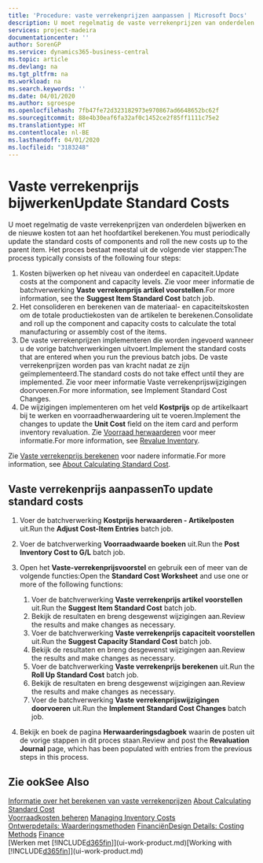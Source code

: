 ```yaml
---
title: 'Procedure: vaste verrekenprijzen aanpassen | Microsoft Docs'
description: U moet regelmatig de vaste verrekenprijzen van onderdelen bijwerken en de nieuwe kosten tot aan het hoofdartikel berekenen.
services: project-madeira
documentationcenter: ''
author: SorenGP
ms.service: dynamics365-business-central
ms.topic: article
ms.devlang: na
ms.tgt_pltfrm: na
ms.workload: na
ms.search.keywords: ''
ms.date: 04/01/2020
ms.author: sgroespe
ms.openlocfilehash: 7fb47fe72d323182973e970867ad6648652bc62f
ms.sourcegitcommit: 88e4b30eaf6fa32af0c1452ce2f85ff1111c75e2
ms.translationtype: HT
ms.contentlocale: nl-BE
ms.lasthandoff: 04/01/2020
ms.locfileid: "3183248"
---
```

# <a name="update-standard-costs"></a><span data-ttu-id="dcd89-103">Vaste verrekenprijs bijwerken</span><span class="sxs-lookup"><span data-stu-id="dcd89-103">Update Standard Costs</span></span>
<span data-ttu-id="dcd89-104">U moet regelmatig de vaste verrekenprijzen van onderdelen bijwerken en de nieuwe kosten tot aan het hoofdartikel berekenen.</span><span class="sxs-lookup"><span data-stu-id="dcd89-104">You must periodically update the standard costs of components and roll the new costs up to the parent item.</span></span> <span data-ttu-id="dcd89-105">Het proces bestaat meestal uit de volgende vier stappen:</span><span class="sxs-lookup"><span data-stu-id="dcd89-105">The process typically consists of the following four steps:</span></span>  

1.  <span data-ttu-id="dcd89-106">Kosten bijwerken op het niveau van onderdeel en capaciteit.</span><span class="sxs-lookup"><span data-stu-id="dcd89-106">Update costs at the component and capacity levels.</span></span> <span data-ttu-id="dcd89-107">Zie voor meer informatie de batchverwerking **Vaste verrekenprijs artikel voorstellen**.</span><span class="sxs-lookup"><span data-stu-id="dcd89-107">For more information, see the **Suggest Item Standard Cost** batch job.</span></span>  
2.  <span data-ttu-id="dcd89-108">Het consolideren en berekenen van de materiaal- en capaciteitskosten om de totale productiekosten van de artikelen te berekenen.</span><span class="sxs-lookup"><span data-stu-id="dcd89-108">Consolidate and roll up the component and capacity costs to calculate the total manufacturing or assembly cost of the items.</span></span>  
3.  <span data-ttu-id="dcd89-109">De vaste verrekenprijzen implementeren die worden ingevoerd wanneer u de vorige batchverwerkingen uitvoert.</span><span class="sxs-lookup"><span data-stu-id="dcd89-109">Implement the standard costs that are entered when you run the previous batch jobs.</span></span> <span data-ttu-id="dcd89-110">De vaste verrekenprijzen worden pas van kracht nadat ze zijn geïmplementeerd.</span><span class="sxs-lookup"><span data-stu-id="dcd89-110">The standard costs do not take effect until they are implemented.</span></span> <span data-ttu-id="dcd89-111">Zie voor meer informatie Vaste verrekenprijswijzigingen doorvoeren.</span><span class="sxs-lookup"><span data-stu-id="dcd89-111">For more information, see Implement Standard Cost Changes.</span></span>  
4.  <span data-ttu-id="dcd89-112">De wijzigingen implementeren om het veld **Kostprijs** op de artikelkaart bij te werken en voorraadherwaardering uit te voeren.</span><span class="sxs-lookup"><span data-stu-id="dcd89-112">Implement the changes to update the **Unit Cost** field on the item card and perform inventory revaluation.</span></span> <span data-ttu-id="dcd89-113">Zie [Voorraad herwaarderen](inventory-how-revalue-inventory.md) voor meer informatie.</span><span class="sxs-lookup"><span data-stu-id="dcd89-113">For more information, see [Revalue Inventory](inventory-how-revalue-inventory.md).</span></span>  

<span data-ttu-id="dcd89-114">Zie [Vaste verrekenprijs berekenen](finance-about-calculating-standard-cost.md) voor nadere informatie.</span><span class="sxs-lookup"><span data-stu-id="dcd89-114">For more information, see [About Calculating Standard Cost](finance-about-calculating-standard-cost.md).</span></span>  
## <a name="to-update-standard-costs"></a><span data-ttu-id="dcd89-115">Vaste verrekenprijs aanpassen</span><span class="sxs-lookup"><span data-stu-id="dcd89-115">To update standard costs</span></span>  
1.  <span data-ttu-id="dcd89-116">Voer de batchverwerking **Kostprijs herwaarderen - Artikelposten** uit.</span><span class="sxs-lookup"><span data-stu-id="dcd89-116">Run the **Adjust Cost-Item Entries** batch job.</span></span>  
2.  <span data-ttu-id="dcd89-117">Voer de batchverwerking **Voorraadwaarde boeken** uit.</span><span class="sxs-lookup"><span data-stu-id="dcd89-117">Run the **Post Inventory Cost to G/L** batch job.</span></span>  
3.  <span data-ttu-id="dcd89-118">Open het **Vaste-verrekenprijsvoorstel** en gebruik een of meer van de volgende functies:</span><span class="sxs-lookup"><span data-stu-id="dcd89-118">Open the **Standard Cost Worksheet** and use one or more of the following functions:</span></span>  

    1.  <span data-ttu-id="dcd89-119">Voer de batchverwerking **Vaste verrekenprijs artikel voorstellen** uit.</span><span class="sxs-lookup"><span data-stu-id="dcd89-119">Run the **Suggest Item Standard Cost** batch job.</span></span>  
    2.  <span data-ttu-id="dcd89-120">Bekijk de resultaten en breng desgewenst wijzigingen aan.</span><span class="sxs-lookup"><span data-stu-id="dcd89-120">Review the results and make changes as necessary.</span></span>  
    3.  <span data-ttu-id="dcd89-121">Voer de batchverwerking **Vaste verrekenprijs capaciteit voorstellen** uit.</span><span class="sxs-lookup"><span data-stu-id="dcd89-121">Run the **Suggest Capacity Standard Cost** batch job.</span></span>  
    4.  <span data-ttu-id="dcd89-122">Bekijk de resultaten en breng desgewenst wijzigingen aan.</span><span class="sxs-lookup"><span data-stu-id="dcd89-122">Review the results and make changes as necessary.</span></span>
    5. <span data-ttu-id="dcd89-123">Voer de batchverwerking **Vaste verrekenprijs berekenen** uit.</span><span class="sxs-lookup"><span data-stu-id="dcd89-123">Run the **Roll Up Standard Cost** batch job.</span></span>
    6.  <span data-ttu-id="dcd89-124">Bekijk de resultaten en breng desgewenst wijzigingen aan.</span><span class="sxs-lookup"><span data-stu-id="dcd89-124">Review the results and make changes as necessary.</span></span>
    7.  <span data-ttu-id="dcd89-125">Voer de batchverwerking **Vaste verrekenprijswijzigingen doorvoeren** uit.</span><span class="sxs-lookup"><span data-stu-id="dcd89-125">Run the **Implement Standard Cost Changes** batch job.</span></span>  
4.  <span data-ttu-id="dcd89-126">Bekijk en boek de pagina **Herwaarderingsdagboek** waarin de posten uit de vorige stappen in dit proces staan.</span><span class="sxs-lookup"><span data-stu-id="dcd89-126">Review and post the **Revaluation Journal** page, which has been populated with entries from the previous steps in this process.</span></span>  

## <a name="see-also"></a><span data-ttu-id="dcd89-127">Zie ook</span><span class="sxs-lookup"><span data-stu-id="dcd89-127">See Also</span></span>  
 <span data-ttu-id="dcd89-128">[Informatie over het berekenen van vaste verrekenprijzen](finance-about-calculating-standard-cost.md) </span><span class="sxs-lookup"><span data-stu-id="dcd89-128">[About Calculating Standard Cost](finance-about-calculating-standard-cost.md) </span></span>  
 <span data-ttu-id="dcd89-129">[Voorraadkosten beheren](finance-manage-inventory-costs.md) </span><span class="sxs-lookup"><span data-stu-id="dcd89-129">[Managing Inventory Costs](finance-manage-inventory-costs.md) </span></span>  
 <span data-ttu-id="dcd89-130">[Ontwerpdetails: Waarderingsmethoden](design-details-costing-methods.md) [Financiën](finance.md)</span><span class="sxs-lookup"><span data-stu-id="dcd89-130">[Design Details: Costing Methods](design-details-costing-methods.md) [Finance](finance.md)</span></span>  
 <span data-ttu-id="dcd89-131">[Werken met [!INCLUDE[d365fin](includes/d365fin_md.md)]](ui-work-product.md)</span><span class="sxs-lookup"><span data-stu-id="dcd89-131">[Working with [!INCLUDE[d365fin](includes/d365fin_md.md)]](ui-work-product.md)</span></span>  
